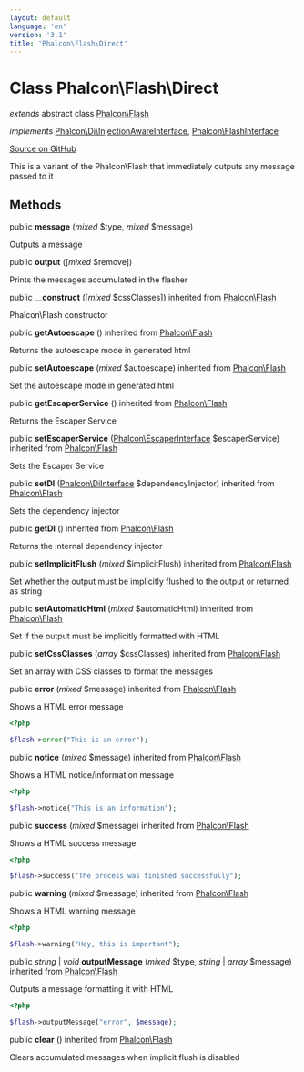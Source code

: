 ```yaml
---
layout: default
language: 'en'
version: '3.1'
title: 'Phalcon\Flash\Direct'
---
```

# Class **Phalcon\Flash\Direct**

*extends* abstract class [Phalcon\Flash](/3.1/en/api/Phalcon_Flash)

*implements* [Phalcon\Di\InjectionAwareInterface](/3.1/en/api/Phalcon_Di_InjectionAwareInterface), [Phalcon\FlashInterface](/3.1/en/api/Phalcon_FlashInterface)

<a href="https://github.com/phalcon/cphalcon/tree/v3.1.0/phalcon/flash/direct.zep" class="btn btn-default btn-sm">Source on GitHub</a>

This is a variant of the Phalcon\Flash that immediately outputs any message passed to it


## Methods
public  **message** (*mixed* $type, *mixed* $message)

Outputs a message



public  **output** ([*mixed* $remove])

Prints the messages accumulated in the flasher



public  **__construct** ([*mixed* $cssClasses]) inherited from [Phalcon\Flash](/3.1/en/api/Phalcon_Flash)

Phalcon\Flash constructor



public  **getAutoescape** () inherited from [Phalcon\Flash](/3.1/en/api/Phalcon_Flash)

Returns the autoescape mode in generated html



public  **setAutoescape** (*mixed* $autoescape) inherited from [Phalcon\Flash](/3.1/en/api/Phalcon_Flash)

Set the autoescape mode in generated html



public  **getEscaperService** () inherited from [Phalcon\Flash](/3.1/en/api/Phalcon_Flash)

Returns the Escaper Service



public  **setEscaperService** ([Phalcon\EscaperInterface](/3.1/en/api/Phalcon_EscaperInterface) $escaperService) inherited from [Phalcon\Flash](/3.1/en/api/Phalcon_Flash)

Sets the Escaper Service



public  **setDI** ([Phalcon\DiInterface](/3.1/en/api/Phalcon_DiInterface) $dependencyInjector) inherited from [Phalcon\Flash](/3.1/en/api/Phalcon_Flash)

Sets the dependency injector



public  **getDI** () inherited from [Phalcon\Flash](/3.1/en/api/Phalcon_Flash)

Returns the internal dependency injector



public  **setImplicitFlush** (*mixed* $implicitFlush) inherited from [Phalcon\Flash](/3.1/en/api/Phalcon_Flash)

Set whether the output must be implicitly flushed to the output or returned as string



public  **setAutomaticHtml** (*mixed* $automaticHtml) inherited from [Phalcon\Flash](/3.1/en/api/Phalcon_Flash)

Set if the output must be implicitly formatted with HTML



public  **setCssClasses** (*array* $cssClasses) inherited from [Phalcon\Flash](/3.1/en/api/Phalcon_Flash)

Set an array with CSS classes to format the messages



public  **error** (*mixed* $message) inherited from [Phalcon\Flash](/3.1/en/api/Phalcon_Flash)

Shows a HTML error message

```php
<?php

$flash->error("This is an error");

```



public  **notice** (*mixed* $message) inherited from [Phalcon\Flash](/3.1/en/api/Phalcon_Flash)

Shows a HTML notice/information message

```php
<?php

$flash->notice("This is an information");

```



public  **success** (*mixed* $message) inherited from [Phalcon\Flash](/3.1/en/api/Phalcon_Flash)

Shows a HTML success message

```php
<?php

$flash->success("The process was finished successfully");

```



public  **warning** (*mixed* $message) inherited from [Phalcon\Flash](/3.1/en/api/Phalcon_Flash)

Shows a HTML warning message

```php
<?php

$flash->warning("Hey, this is important");

```



public *string* | *void* **outputMessage** (*mixed* $type, *string* | *array* $message) inherited from [Phalcon\Flash](/3.1/en/api/Phalcon_Flash)

Outputs a message formatting it with HTML

```php
<?php

$flash->outputMessage("error", $message);

```



public  **clear** () inherited from [Phalcon\Flash](/3.1/en/api/Phalcon_Flash)

Clears accumulated messages when implicit flush is disabled



